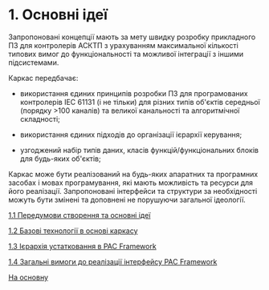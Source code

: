 # 1. Основні ідеї 

Запропоновані концепції мають за мету швидку розробку прикладного ПЗ для контролерів АСКТП з урахуванням максимальної кількості типових вимог до функціональності та можливої інтеграції з іншими підсистемами.

Каркас передбачає:

-   використання єдиних принципів розробки ПЗ для програмованих контролерів IEC 61131 (і не тільки) для різних типів об'єктів середньої (порядку \>100 каналів) та великої канальності та алгоритмічної складності;

-   використання єдиних підходів до організації ієрархії керування;

-   узгоджений набір типів даних, класів функцій/функціональних блоків для будь-яких об'єктів;

Каркас може бути реалізований на будь-яких апаратних та програмних засобах і мовах програмування, які мають можливість та ресурси для його реалізації. Запропоновані інтерфейси та структури за необхідності можуть бути змінені та доповнені не порушуючи загальної ідеології.

[1.1 Передумови створення та основні ідеї](1_1_requir.md)

[1.2 Базові технології в основі каркасу](1_2_tech.md)

[1.3 Ієрархія устатковання в PAC Framework](1_3_equip.md)

[1.4 Загальні вимоги до реалізації інтерфейсу PAC Framework](1_4_if.md)



[На основну](../README.md)